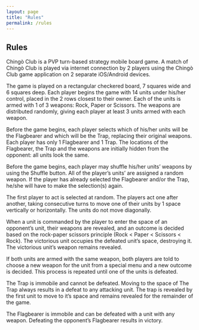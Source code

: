 ```yaml
---
layout: page
title: "Rules"
permalink: /rules
---
```


## Rules

Chingò Club is a PVP turn-based strategy mobile board game. A match of Chingò Club is played via internet connection by 2 players using the Chingò Club game application on 2 separate iOS/Android devices.

The game is played on a rectangular checkered board, 7 squares wide and 6 squares deep. Each player begins the game with 14 units under his/her control, placed in the 2 rows closest to their owner. Each of the units is armed with 1 of 3 weapons: Rock, Paper or Scissors. The weapons are distributed randomly, giving each player at least 3 units armed with each weapon.

Before the game begins, each player selects which of his/her units will be the Flagbearer and which will be the Trap, replacing their original weapons. Each player has only 1 Flagbearer and 1 Trap. The locations of the Flagbearer, the Trap and the weapons are initially hidden from the opponent: all units look the same.

Before the game begins, each player may shuffle his/her units’ weapons by using the Shuffle button. All of the player’s units’ are assigned a random weapon. If the player has already selected the Flagbearer and/or the Trap, he/she will have to make the selection(s) again.

The first player to act is selected at random. The players act one after another, taking consecutive turns to move one of their units by 1 space vertically or horizontally. The units do not move diagonally.

When a unit is commanded by the player to enter the space of an opponent’s unit, their weapons are revealed, and an outcome is decided based on the rock-paper scissors principle (Rock < Paper < Scissors < Rock). The victorious unit occupies the defeated unit’s space, destroying it. The victorious unit’s weapon remains revealed.

If both units are armed with the same weapon, both players are told to choose a new weapon for the unit from a special menu and a new outcome is decided. This process is repeated until one of the units is defeated.

The Trap is immobile and cannot be defeated. Moving to the space of The Trap always results in a defeat to any attacking unit. The trap is revealed by the first unit to move to it’s space and remains revealed for the remainder of the game.

The Flagbearer is immobile and can be defeated with a unit with any weapon. Defeating the opponent’s Flagbearer results in victory.
